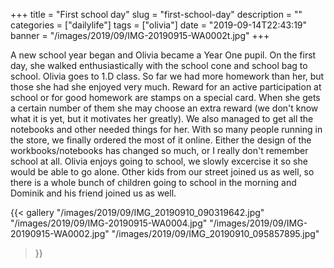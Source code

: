 +++
title = "First school day"
slug = "first-school-day"
description = ""
categories = ["dailylife"]
tags = ["olivia"]
date = "2019-09-14T22:43:19"
banner = "/images/2019/09/IMG-20190915-WA0002t.jpg"
+++

A new school year began and Olivia became a Year One pupil. On the first day, she walked enthusiastically with the school cone and school bag to school. Olivia goes to 1.D class. So far we had more homework than her, but those she had she enjoyed very much. Reward for an active participation at school or for good homework are stamps on a special card. When she gets a certain number of them she may choose an extra reward (we don't know what it is yet, but it motivates her greatly). We also managed to get all the notebooks and other needed things for her. With so many people running in the store, we finally ordered the most of it online. Either the design of the workbooks/notebooks has changed so much, or I really don't remember school at all. Olivia enjoys going to school, we slowly excercise it so she would be able to go alone. Other kids from our street joined us as well, so there is a whole bunch of children going to school in the morning and Dominik and his friend joined us as well.


{{< gallery
  "/images/2019/09/IMG_20190910_090319642.jpg"
  "/images/2019/09/IMG-20190915-WA0004.jpg"
  "/images/2019/09/IMG-20190915-WA0002.jpg"
  "/images/2019/09/IMG_20190910_095857895.jpg"
>}}
